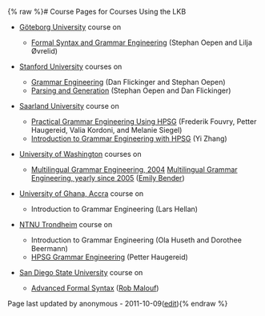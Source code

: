 {% raw %}# Course Pages for Courses Using the LKB

- [Göteborg University](http://www.gu.se) course on
  
  - [Formal Syntax and Grammar
Engineering](http://www.delph-in.net/courses/04/fs/) (Stephan
Oepen and Lilja Øvrelid)
- [Stanford University](http://www.stanford.edu/) courses on
  
  - [Grammar Engineering](http://lingo.stanford.edu/courses/05/ge/)
(Dan Flickinger and Stephan Oepen)
  - [Parsing and
Generation](http://lingo.stanford.edu/courses/04/pg/) (Stephan
Oepen and Dan Flickinger)
- [Saarland University](http://www.uni-sb.de/) course on
  
  - [Practical Grammar Engineering Using
HPSG](http://www.coli.uni-sb.de/cl/courses/grammar-engineering-04/)
(Frederik Fouvry, Petter Haugereid, Valia Kordoni, and Melanie
Siegel)
  - [Introduction to Grammar Engineering with
HPSG](http://www.coli.uni-saarland.de/~yzhang/ge/) (Yi Zhang)
- [University of Washington](http://www.washington.edu/) courses on
  
  - [Multilingual Grammar Engineering,
2004](http://courses.washington.edu/ling471/) [Multilingual
Grammar Engineering, yearly since
2005](http://courses.washington.edu/ling567) ([Emily
Bender](http://faculty.washington.edu/ebender))
- [University of Ghana, Accra](http://www.ug.edu.gh/) course on
  
  - Introduction to Grammar Engineering (Lars Hellan)
- [NTNU Trondheim](http://www.ntnu.no/) course on
  
  - Introduction to Grammar Engineering (Ola Huseth and Dorothee
Beermann)
  - [HPSG Grammar
Engineering](http://www.hf.ntnu.no/hf/isk/Ansatte/petter.haugereid/grammar-course.html)
(Petter Haugereid)
- [San Diego State University](http://www.sdsu.edu/) course on
  
  - [Advanced Formal
Syntax](http://bulba.sdsu.edu/cl/Members/rmalouf/courses/ling-620-advanced-formal-syntax-spring-2007)
([Rob Malouf](http://rohan.sdsu.edu/~malouf))

Page last updated by anonymous - 2011-10-09([edit](https://github.com/delph-in/docs/wiki/LkbCourses/_edit)){% endraw %}